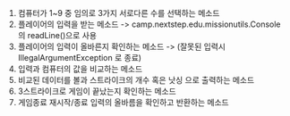 1. 컴퓨터가 1~9 중 임의로 3가지 서로다른 수를 선택하는 메소드
2. 플레이어의 입력을 받는 메소드 -> camp.nextstep.edu.missionutils.Console의 readLine()으로 사용
3. 플레이어의 입력이 올바른지 확인하는 메소드 -> (잘못된 입력시 IllegalArgumentException 로 종료)
4. 입력과 컴퓨터의 값을 비교하는 메소드
5. 비교된 데이터를 볼과 스트라이크의 개수 혹은 낫싱 으로 출력하는 메소드
6. 3스트라이크로 게임이 끝났는지 확인하는 메소드
7. 게임종료 재시작/종료 입력의 올바름을 확인하고 반환하는 메소드
